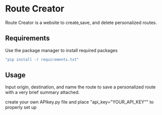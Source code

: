 # Route Creator
Route Creator is a website to create,save, and delete personalized routes.

## Requirements
Use the package manager to install required packages
```bash
"pip install -r requirements.txt"
```

## Usage
Input origin, destination, and name the route to save a personalized route with a very brief summary attached.

create your own APIkey.py file and place "api_key="YOUR_API_KEY"" to properly set up


